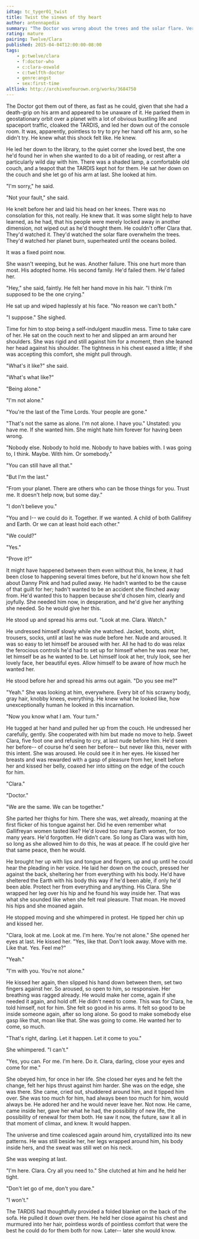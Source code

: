 ```yaml
---
idtag: tc_tyger01_twist
title: Twist the sinews of thy heart
author: antennapedia
summary: "The Doctor was wrong about the trees and the solar flare. Very very wrong."
rating: mature
pairing: Twelve/Clara
published: 2015-04-04T12:00:00-08:00
tags:
    - p:twelve/clara
    - f:doctor-who
    - c:clara-oswald
    - c:twelfth-doctor
    - genre:angst
    - sex:first-time
altlink: http://archiveofourown.org/works/3684750
---
```

The Doctor got them out of there, as fast as he could, given that she had a death-grip on his arm and appeared to be unaware of it. He parked them in geostationary orbit over a planet with a lot of obvious bustling life and spaceport traffic, cloaked the TARDIS, and led her down out of the console room. It was, apparently, pointless to try to pry her hand off his arm, so he didn't try. He knew what this shock felt like. He knew.

He led her down to the library, to the quiet corner she loved best, the one he'd found her in when she wanted to do a bit of reading, or rest after a particularly wild day with him. There was a shaded lamp, a comfortable old couch, and a teapot that the TARDIS kept hot for them. He sat her down on the couch and she let go of his arm at last. She looked at him.

"I'm sorry," he said.

"Not your fault," she said.

He knelt before her and laid his head on her knees. There was no consolation for this, not really. He knew that. It was some slight help to have learned, as he had, that his people were merely locked away in another dimension, not wiped out as he'd thought them. He couldn't offer Clara that. They'd watched it. They'd watched the solar flare overwhelm the trees. They'd watched her planet burn, superheated until the oceans boiled.

It was a fixed point now.

She wasn't weeping, but he was. Another failure. This one hurt more than most. His adopted home. His second family. He'd failed them. He'd failed her.

"Hey," she said, faintly. He felt her hand move in his hair. "I think I'm supposed to be the one crying."

He sat up and wiped haplessly at his face. "No reason we can't both."

"I suppose." She sighed.

Time for him to stop being a self-indulgent maudlin mess. Time to take care of her. He sat on the couch next to her and slipped an arm around her shoulders. She was rigid and still against him for a moment, then she leaned her head against his shoulder. The tightness in his chest eased a little; if she was accepting this comfort, she might pull through.

"What's it like?" she said.

"What's what like?"

"Being alone."

"I'm not alone."

"You're the last of the Time Lords. Your people are gone."

"That's not the same as alone. I'm not alone. I have you." Unstated: you have me. If she wanted him. She might hate him forever for having been wrong.

"Nobody else. Nobody to hold me. Nobody to have babies with. I was going to, I think. Maybe. With him. Or somebody."

"You can still have all that."

"But I'm the last."

"From your planet. There are others who can be those things for you. Trust me. It doesn't help now, but some day."

"I don't believe you."

"You and I-- we could do it. Together. If we wanted. A child of both Gallifrey and Earth. Or we can at least hold each other."

"We could?"

"Yes."

"Prove it?"

It might have happened between them even without this, he knew, it had been close to happening several times before, but he'd known how she felt about Danny Pink and had pulled away. He hadn't wanted to be the cause of that guilt for her; hadn't wanted to be an accident she flinched away from. He'd wanted this to happen because she'd chosen him, clearly and joyfully. She needed him now, in desperation, and he'd give her anything she needed. So he would give her this.

He stood up and spread his arms out. "Look at me. Clara. Watch."

He undressed himself slowly while she watched. Jacket, boots, shirt, trousers, socks, until at last he was nude before her. Nude and aroused. It was so easy to let himself be aroused with her. All he had to do was relax the ferocious controls he'd had to set up for himself when he was near her, let himself be as he wanted to be. Let himself look at her, truly look, see her lovely face, her beautiful eyes. Allow himself to be aware of how much he wanted her.

He stood before her and spread his arms out again. "Do you see me?"

"Yeah." She was looking at him, everywhere. Every bit of his scrawny body, gray hair, knobby knees, everything. He knew what he looked like, how unexceptionally human he looked in this incarnation.

"Now you know what I am. Your turn."

He tugged at her hand and pulled her up from the couch. He undressed her carefully, gently. She cooperated with him but made no move to help. Sweet Clara, five foot one and refusing to cry, at last nude before him. He'd seen her before-- of course he'd seen her before-- but never like this, never with this intent. She was aroused. He could see it in her eyes. He kissed her breasts and was rewarded with a gasp of pleasure from her, knelt before her and kissed her belly, coaxed her into sitting on the edge of the couch for him.

"Clara."

"Doctor."

"We are the same. We can be together."

She parted her thighs for him. There she was, wet already, moaning at the first flicker of his tongue against her. Did he even remember what Gallifreyan women tasted like? He'd loved too many Earth women, for too many years. He'd forgotten. He didn't care. So long as Clara was with him, so long as she allowed him to do this, he was at peace. If he could give her that same peace, then he would.

He brought her up with lips and tongue and fingers, up and up until he could hear the pleading in her voice. He laid her down on the couch, pressed her against the back, sheltering her from everything with his body. He'd have sheltered the Earth with his body this way if he'd been able, if only he'd been able. Protect her from everything and anything. His Clara. She wrapped her leg over his hip and he found his way inside her. That was what she sounded like when she felt real pleasure. That moan. He moved his hips and she moaned again.

He stopped moving and she whimpered in protest. He tipped her chin up and kissed her.

"Clara, look at me. Look at me. I'm here. You're not alone." She opened her eyes at last. He kissed her. "Yes, like that. Don't look away. Move with me. Like that. Yes. Feel me?"

"Yeah."

"I'm with you. You're not alone."

He kissed her again, then slipped his hand down between them, set two fingers against her. So aroused, so open to him, so responsive. Her breathing was ragged already. He would make her come, again if she needed it again, and hold off. He didn't need to come. This was for Clara, he told himself, not for him. She felt so good in his arms. It felt so good to be inside someone again, after so long alone. So good to make somebody else gasp like that, moan like that. She was going to come. He wanted her to come, so much.

"That's right, darling. Let it happen. Let it come to you."

She whimpered. "I can't."

"Yes, you can. For me. I'm here. Do it. Clara, darling, close your eyes and come for me."

She obeyed him, for once in her life. She closed her eyes and he felt the change, felt her hips thrust against him harder. She was on the edge, she was there. She came, cried out, shuddered around him, and it tipped him over. She was too much for him, had always been too much for him, would always be. He adored her and he would never leave her. Not now. He came, came inside her, gave her what he had, the possibility of new life, the possibility of renewal for them both. He saw it now, the future, saw it all in that moment of climax, and knew. It would happen.

The universe and time coalesced again around him, crystallized into its new patterns. He was still beside her, her legs wrapped around him, his body inside hers, and the sweat was still wet on his neck.

She was weeping at last.

"I'm here. Clara. Cry all you need to." She clutched at him and he held her tight.

"Don't let go of me, don't you dare."

"I won't."

The TARDIS had thoughtfully provided a folded blanket on the back of the sofa. He pulled it down over them. He held her close against his chest and murmured into her hair, pointless words of pointless comfort that were the best he could do for them both for now. Later-- later she would know.
